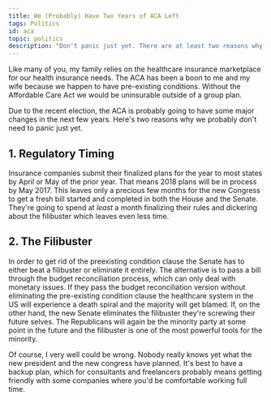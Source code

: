 ```yaml
---
title: We (Probably) Have Two Years of ACA Left
tags: Politics
id: aca
topic: politics
description: "Don't panic just yet. There are at least two reasons why."
---
```


Like many of you, my family relies on the healthcare insurance marketplace for our health insurance needs. The ACA has been a boon to me and my wife because we happen to have pre-existing conditions. Without the Affordable Care Act we would be uninsurable outside of a group plan.

Due to the recent election, the ACA is probably going to have some major changes in the next few years. Here's two reasons why we probably don't need to panic just yet.

## 1. Regulatory Timing

Insurance companies submit their finalized plans for the year to most states by April or May of the prior year. That means 2018 plans will be in process by May 2017. This leaves only a precious few months for the new Congress to get a fresh bill started and completed in both the House and the Senate. They're going to spend at *least* a month finalizing their rules and dickering about the filibuster which leaves even less time.

## 2. The Filibuster

In order to get rid of the preexisting condition clause the Senate has to either beat a filibuster or eliminate it entirely. 
The alternative is to pass a bill through the budget reconciliation process, which can only deal with monetary issues.
If they pass the budget reconciliation version without eliminating the pre-existing condition clause the healthcare system in the US will experience a death spiral and the majority will get blamed. If, on the other hand, the new Senate eliminates the filibuster they're screwing their future selves. The Republicans will again be the minority party at some point in the future and the filibuster is one of the most powerful tools for the minority.

Of course, I very well could be wrong. Nobody really knows yet what the new president and the new congress have planned. It's best to have a backup plan, which for consultants and freelancers probably means getting friendly with some companies where you'd be comfortable working full time.
